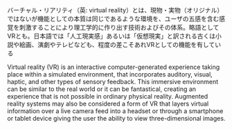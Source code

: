 バーチャル・リアリティ（英: virtual reality）とは、現物・実物（オリジナル）ではないが機能としての本質は同じであるような環境を、ユーザの五感を含む感覚を刺激することにより理工学的に作り出す技術およびその体系。略語としてVRとも。日本語では「人工現実感」あるいは「仮想現実」と訳される古くは小説や絵画、演劇やテレビなども、程度の差こそあれVRとしての機能を有している

Virtual reality (VR) is an interactive computer-generated experience taking place within a simulated environment, that incorporates auditory, visual, haptic, and other types of sensory feedback. This immersive environment can be similar to the real world or it can be fantastical, creating an experience that is not possible in ordinary physical reality. Augmented reality systems may also be considered a form of VR that layers virtual information over a live camera feed into a headset or through a smartphone or tablet device giving the user the ability to view three-dimensional images.
